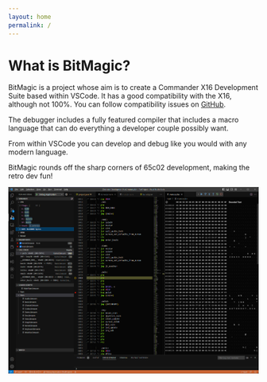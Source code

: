 ```yaml
---
layout: home
permalink: /
---
```

# What is BitMagic?

BitMagic is a project whose aim is to create a Commander X16 Development Suite based within VSCode. It has a good compatibility with the X16, although not 100%. You can follow compatibility issues on [GitHub](https://github.com/Yazwh0/BitMagic/issues).

The debugger includes a fully featured compiler that includes a macro language that can do everything a developer couple possibly want.

From within VSCode you can develop and debug like you would with any modern language.

BitMagic rounds off the sharp corners of 65c02 development, making the retro dev fun!

![Debugger Example](/Images/DebuggerExample.png?raw=true)
